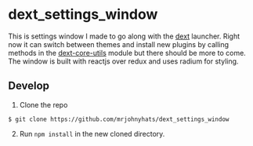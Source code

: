 # dext_settings_window

This is settings window I made to go along with the [dext](https://github.com/vutran/dext) launcher. Right now it can switch between themes and install new plugins by calling methods in the [dext-core-utils](https://github.com/vutran/dext-core-utils) module but there should be more to come. The window is built with reactjs over redux and uses radium for styling.

## Develop

1. Clone the repo

```
$ git clone https://github.com/mrjohnyhats/dext_settings_window
```

2. Run `npm install` in the new cloned directory.
